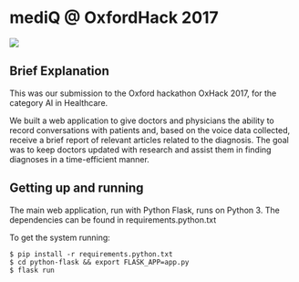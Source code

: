 # mediQ @ OxfordHack 2017

![](https://raw.githubusercontent.com/rasmustm/mediq-oxfordhack2017/master/screenshot.png)

## Brief Explanation

This was our submission to the Oxford hackathon OxHack 2017, for the category AI in Healthcare.

We built a web application to give doctors and physicians the ability to record conversations with patients and, based on the voice data collected, receive a brief report of relevant articles related to the diagnosis. The goal was to keep doctors updated with research and assist them in finding diagnoses in a time-efficient manner.

## Getting up and running

The main web application, run with Python Flask, runs on Python 3. The dependencies can be found in requirements.python.txt

To get the system running:

```
$ pip install -r requirements.python.txt
$ cd python-flask && export FLASK_APP=app.py
$ flask run
```
